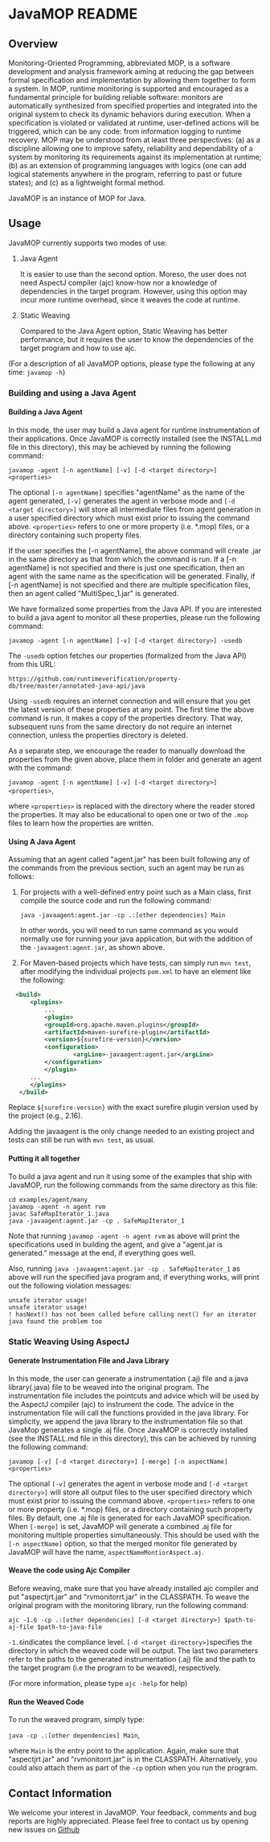 # JavaMOP README

## Overview

Monitoring-Oriented Programming, abbreviated MOP, is a software
development and analysis framework aiming at reducing the gap between
formal specification and implementation by allowing them together to
form a system. In MOP, runtime monitoring is supported and encouraged
as a fundamental principle for building reliable software: monitors
are automatically synthesized from specified properties and integrated
into the original system to check its dynamic behaviors during
execution. When a specification is violated or validated at runtime,
user-defined actions will be triggered, which can be any code: from
information logging to runtime recovery.  MOP may be understood from
at least three perspectives: (a) as a discipline allowing one to
improve safety, reliability and dependability of a system by
monitoring its requirements against its implementation at runtime; (b)
as an extension of programming languages with logics (one can add
logical statements anywhere in the program, referring to past or
future states); and (c) as a lightweight formal method.

JavaMOP is an instance of MOP for Java.

## Usage

JavaMOP currently supports two modes of use:

1. Java Agent

   It is easier to use than the second option. Moreso, the user does not need AspectJ compiler (ajc) know-how nor    a knowledge of dependencies in the target program. However, using this option may incur more runtime overhead,    since it weaves the code at runtime.
   
2. Static Weaving

   Compared to the Java Agent option, Static Weaving has better performance, but it requires the user to know      the dependencies of the target program and how to use ajc.  

(For a description of all JavaMOP options, please type the following at
any time: ```javamop -h```)

### Building and using a Java Agent

#### Building a Java Agent

In this mode, the user may build a Java agent for runtime
instrumentation of their applications. Once JavaMOP is correctly
installed (see the INSTALL.md file in this directory), this may be
achieved by running the following command:

```javamop -agent [-n agentName] [-v] [-d <target directory>] <properties>```

The optional ```[-n agentName]``` specifies "agentName" as the name of
the agent generated, ```[-v]``` generates the agent in verbose mode
and ```[-d <target directory>]``` will store all intermediate files
from agent generation in a user specified directory which must exist
prior to issuing the command above. ```<properties>``` refers
to one or more property (i.e. *.mop) files, or a directory containing
such property files.

If the user specifies the [-n agentName], the above command will
create <agentName>.jar in the same directory as that from which the
command is run. If a [-n agentName] is not specified and there is just
one specification, then an agent with the same name as the
specification will be generated. Finally, if [-n agentName] is not
specified and there are multiple specification files, then an agent
called "MultiSpec_1.jar" is generated.

We have formalized some properties from the Java API. If you are
interested to build a java agent to monitor all these properties,
please run the following command:

```javamop -agent [-n agentName] [-v] [-d <target directory>] -usedb```

The ```-usedb``` option fetches our properties (formalized from the
Java API) from this URL:

`https://github.com/runtimeverification/property-db/tree/master/annotated-java-api/java`

Using ```-usedb``` requires an internet connection and will ensure
that you get the latest version of these properties at any point. The
first time the above command is run, it makes a copy of the properties
directory. That way, subsequent runs from the same directory do not
require an internet connection, unless the properties directory is
deleted.

As a separate step, we encourage the reader to manually download the
properties from the given above, place them in folder and generate an
agent with the command:

```javamop -agent [-n agentName] [-v] [-d <target directory>] <properties>```,

where ```<properties>``` is replaced with the directory where the reader
stored the properties. It may also be educational to open one or two
of the ```.mop``` files to learn how the properties are written.

#### Using A Java Agent

Assuming that an agent called "agent.jar" has been built following any
of the commands from the previous section, such an agent may be run as
follows:

1. For projects with a well-defined entry point such as a Main class,
   first compile the source code and run the following command:
  
   ```java -javaagent:agent.jar -cp .:[other dependencies] Main```

   In other words, you will need to run same command as you would
   normally use for running your java application, but with the
   addition of the ```-javaagent:agent.jar```, as shown above.


2. For Maven-based projects which have tests, can simply run ```mvn
   test```, after modifying the individual projects ```pom.xml``` to have
   an element like the following:

  ```xml
    <build>
    	<plugins>
    		...
        	<plugin>
	  		<groupId>org.apache.maven.plugins</groupId>
	  		<artifactId>maven-surefire-plugin</artifactId>
	  		<version>${surefire-version}</version>
	  		<configuration>
        			<argLine>-javaagent:agent.jar</argLine>
	  		</configuration>
        	</plugin>
		...       
      	</plugins>
     </build>
   ```

   Replace ```${surefire-version}``` with the exact surefire plugin
   version used by the project (e.g., 2.16). 

   Adding the javaagent is the only change needed to an existing
   project and tests can still be run with ```mvn test```, as usual.

#### Putting it all together

To build a java agent and run it using some of the examples that ship
with JavaMOP, run the following commands from the same directory as
this file:

```
cd examples/agent/many
javamop -agent -n agent rvm 
javac SafeMapIterator_1.java 
java -javaagent:agent.jar -cp . SafeMapIterator_1
```

Note that running ```javamop -agent -n agent rvm``` as above will
print the specifications used in building the agent, and give a
"agent.jar is generated." message at the end, if everything goes well.

Also, running ```java -javaagent:agent.jar -cp . SafeMapIterator_1```
as above will run the specified java program and, if everything works,
will print out the following violation messages:

```
unsafe iterator usage!
unsafe iterator usage!
! hasNext() has not been called before calling next() for an iterator
java found the problem too
```

### Static Weaving Using AspectJ

#### Generate Instrumentation File and Java Library

In this mode, the user can generate a instrumentation (.aj) file and 
a java library(.java) file to be weaved into the original program. The instrumentation
file includes the pointcuts and advice which will be used by the AspectJ compiler (ajc) to
instrument the code. The advice in the instrumentation file will call the functions
provided in the java library. For simplicity, we append the java library to the
instrumentation file so that JavaMop generates a single .aj file. Once JavaMOP is correctly installed (see the INSTALL.md file in this directory), this can be achieved by running the following command: 

```javamop [-v] [-d <target directory>] [-merge] [-n aspectName] <properties>```

The optional ```[-v]``` generates the agent in verbose mode and ```[-d <target directory>]``` will store 
all output files to the user specified directory which must exist prior to issuing the command above.
 ```<properties>``` refers to one or more property (i.e. *.mop) files, or a directory containing
such property files. By default, one .aj file is generated for each JavaMOP specification. When
```[-merge]``` is set, JavaMOP will generate a combined .aj file for monitoring multiple properties 
simultaneously. This should be used with the `[-n aspectName]` option, so that the merged monitor file generated by JavaMOP will have the name,  `aspectNameMontiorAspect.aj`.

#### Weave the code using Ajc Compiler

Before weaving, make sure that you have already installed ajc compiler and put "aspectjrt.jar" and 
"rvmonitorrt.jar" in the CLASSPATH. To weave the original program with the monitoring library, run the
following command:

```ajc -1.6 -cp .:[other dependencies] [-d <target directory>] $path-to-aj-file $path-to-java-file```

```-1.6```indicates the compliance level. ```[-d <target directory>]```specifies the directory in which the weaved
code will be output. The last two parameters refer to the paths to the generated instrumentation (.aj) file and the path to the target program (i.e the program to be weaved), respectively.

(For more information, please type ```ajc -help``` for help)

#### Run the Weaved Code
To run the weaved program, simply type:

```java -cp .:[other dependencies] Main```,

where `Main` is the entry point to the application. Again, make sure that "aspectjrt.jar" and "rvmonitorrt.jar" is in the CLASSPATH. Alternatively, you could also attach them as part of the ```-cp``` option when you run the program.  


## Contact Information

We welcome your interest in JavaMOP. Your feedback, comments and bug
reports are highly appreciated. Please feel free to contact us by
opening new issues on
[Github](https://github.com/runtimeverification/javamop/issues)
